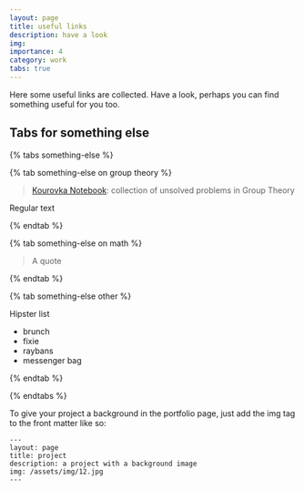 ```yaml
---
layout: page
title: useful links
description: have a look 
img:
importance: 4
category: work
tabs: true
---
```


Here some useful links are collected. Have a look, perhaps you can find something useful for you too. <i class="fa-solid fa-link">‌</i>


## Tabs for something else

{% tabs something-else %}

{% tab something-else on group theory %}

> [Kourovka Notebook](https://kourovka-notebook.org): collection of unsolved problems in Group Theory

Regular text

{% endtab %}

{% tab something-else on math %}

> A quote

{% endtab %}

{% tab something-else other %}

Hipster list

- brunch
- fixie
- raybans
- messenger bag

{% endtab %}

{% endtabs %}



To give your project a background in the portfolio page, just add the img tag to the front matter like so:

    ---
    layout: page
    title: project
    description: a project with a background image
    img: /assets/img/12.jpg
    ---

